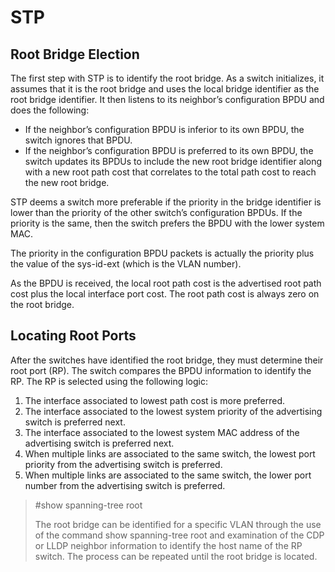 # STP
## Root Bridge Election
The first step with STP is to identify the root bridge. As a switch initializes, it assumes that it is the root bridge and uses the local bridge identifier as the root bridge identifier. It then listens to its neighbor’s configuration BPDU and does the following:
- If the neighbor’s configuration BPDU is inferior to its own BPDU, the switch ignores that BPDU.
- If the neighbor’s configuration BPDU is preferred to its own BPDU, the switch updates its BPDUs to include the new root bridge identifier along with a new root path cost that correlates to the total path cost to reach the new root bridge.

STP deems a switch more preferable if the priority in the bridge identifier is lower than the priority of the other switch’s configuration BPDUs. If the priority is the same, then the switch prefers the BPDU with the lower system MAC.

The priority in the configuration BPDU packets is actually the priority plus the value of the sys-id-ext (which is the VLAN number).

As the BPDU is received, the local root path cost is the advertised root path cost plus the local interface port cost. The root path cost is always zero on the root bridge.

## Locating Root Ports
After the switches have identified the root bridge, they must determine their root port (RP).
The switch compares the BPDU information to identify the RP. The RP is selected using the following logic:
1. The interface associated to lowest path cost is more preferred.
2. The interface associated to the lowest system priority of the advertising switch is
preferred next.
3. The interface associated to the lowest system MAC address of the advertising switch is preferred next.
4. When multiple links are associated to the same switch, the lowest port priority from the advertising switch is preferred.
5. When multiple links are associated to the same switch, the lower port number from the advertising switch is preferred.

>#show spanning-tree root
>
>The root bridge can be identified for a specific VLAN through the use of the command show spanning-tree root and examination of the CDP or LLDP neighbor information to identify the host name of the RP switch. The process can be repeated until the root bridge is located.
